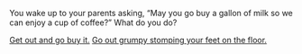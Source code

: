 You wake up to your parents asking, “May you go buy a gallon of milk so we can enjoy a cup of coffee?” What do you do?

[Get out and go buy it.](/1-1PART.md)
[Go out grumpy stomping your feet on the floor.](/1-2PART.md)
